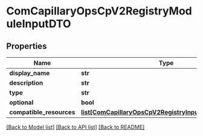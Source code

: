# ComCapillaryOpsCpV2RegistryModuleInputDTO

## Properties
Name | Type | Description | Notes
------------ | ------------- | ------------- | -------------
**display_name** | **str** |  | [optional] 
**description** | **str** |  | [optional] 
**type** | **str** |  | [optional] 
**optional** | **bool** |  | [optional] 
**compatible_resources** | [**list[ComCapillaryOpsCpV2RegistryInputOutputResource]**](ComCapillaryOpsCpV2RegistryInputOutputResource.md) |  | [optional] 

[[Back to Model list]](../README.md#documentation-for-models) [[Back to API list]](../README.md#documentation-for-api-endpoints) [[Back to README]](../README.md)

